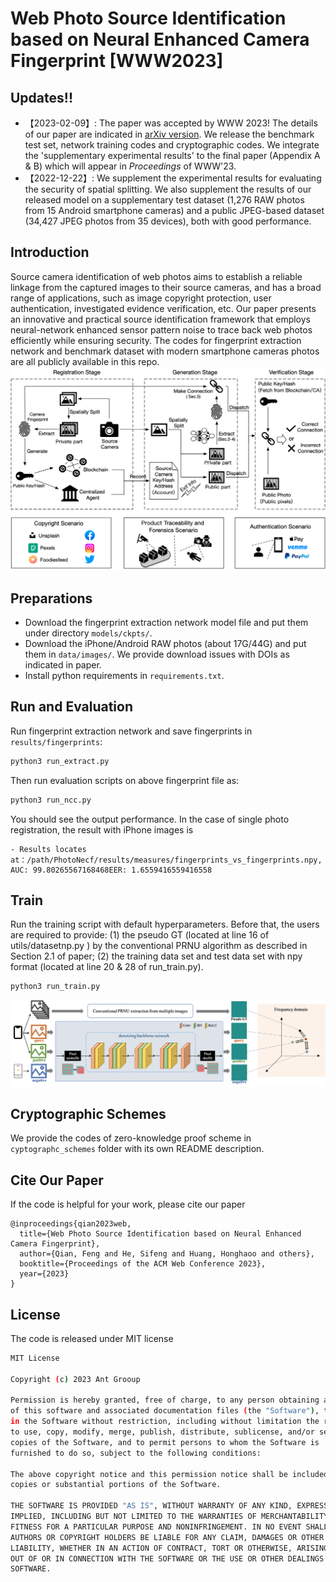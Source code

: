 # Web Photo Source Identification based on Neural Enhanced Camera Fingerprint [WWW2023]

## Updates!!
- 【2023-02-09】: The paper was accepted by WWW 2023! The details of our paper are indicated in [arXiv version](https://arxiv.org/abs/2302.09228). We release the benchmark test set, network training codes and cryptographic codes. We integrate the 'supplementary experimental results' to the final paper (Appendix A & B) which will appear in *Proceedings* of WWW'23. 
- 【2022-12-22】: We supplement the experimental results for evaluating the security of spatial splitting. We also supplement the results of our released model on a supplementary test dataset (1,276 RAW photos from 15 Android smartphone cameras) and a public JPEG-based dataset (34,427 JPEG photos from 35 devices), both with good performance. 

## Introduction
Source camera identification of web photos aims to establish a reliable linkage from the captured images to their source cameras, and has a broad range of applications, such as image copyright protection, user authentication, investigated evidence verification, etc. 
Our paper presents an innovative and practical source identification framework that employs neural-network enhanced sensor pattern noise to trace back web photos efficiently while ensuring security. 
The codes for fingerprint extraction network and benchmark dataset with modern smartphone cameras photos are all publicly available in this repo.
![OverallDesign](./figures/Fig1.png)


## Preparations
* Download the fingerprint extraction network model file and put them under directory `models/ckpts/`.
* Download the iPhone/Android RAW photos (about 17G/44G) and put them in `data/images/`. We provide download issues with DOIs as indicated in paper. 
* Install python requirements in `requirements.txt`.

## Run and Evaluation
Run fingerprint extraction network and save fingerprints in `results/fingerprints`:
```bash
python3 run_extract.py
```

Then run evaluation scripts on above fingerprint file as:
```bash
python3 run_ncc.py
```
You should see the output performance. In the case of single photo registration, the result with iPhone images is
```
- Results locates at：/path/PhotoNecf/results/measures/fingerprints_vs_fingerprints.npy, AUC: 99.80265567168468EER: 1.6559416559416558
```

## Train
Run the training script with default hyperparameters. Before that, the users are required to provide: (1) the pseudo GT (located at line 16 of utils/datasetnp.py ) by the conventional PRNU algorithm as described in Section 2.1 of paper; (2) the training data set and test data set with npy format (located at line 20 & 28 of run_train.py).
```bash
python3 run_train.py
```
![Train](./figures/Fig2.png)

## Cryptographic Schemes
We provide the codes of zero-knowledge proof scheme in `cyptographc_schemes` folder with its own README description.

## Cite Our Paper
If the code is helpful for your work, please cite our paper
```
@inproceedings{qian2023web,
  title={Web Photo Source Identification based on Neural Enhanced Camera Fingerprint},
  author={Qian, Feng and He, Sifeng and Huang, Honghaoo and others},
  booktitle={Proceedings of the ACM Web Conference 2023},
  year={2023}
}
```

## License
The code is released under MIT license

```bash
MIT License

Copyright (c) 2023 Ant Grooup

Permission is hereby granted, free of charge, to any person obtaining a copy
of this software and associated documentation files (the "Software"), to deal
in the Software without restriction, including without limitation the rights
to use, copy, modify, merge, publish, distribute, sublicense, and/or sell
copies of the Software, and to permit persons to whom the Software is
furnished to do so, subject to the following conditions:

The above copyright notice and this permission notice shall be included in all
copies or substantial portions of the Software.

THE SOFTWARE IS PROVIDED "AS IS", WITHOUT WARRANTY OF ANY KIND, EXPRESS OR
IMPLIED, INCLUDING BUT NOT LIMITED TO THE WARRANTIES OF MERCHANTABILITY,
FITNESS FOR A PARTICULAR PURPOSE AND NONINFRINGEMENT. IN NO EVENT SHALL THE
AUTHORS OR COPYRIGHT HOLDERS BE LIABLE FOR ANY CLAIM, DAMAGES OR OTHER
LIABILITY, WHETHER IN AN ACTION OF CONTRACT, TORT OR OTHERWISE, ARISING FROM,
OUT OF OR IN CONNECTION WITH THE SOFTWARE OR THE USE OR OTHER DEALINGS IN THE
SOFTWARE.
```
